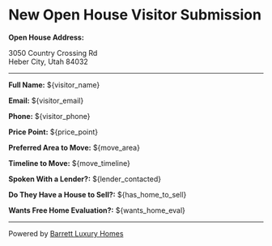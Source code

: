 <div class="container">
<h1>New Open House Visitor Submission</h1>
<p><strong>Open House Address:</strong></p>
<div class="highlight">3050 Country Crossing Rd<br>Heber City, Utah 84032</div>
<hr>
<p><strong>Full Name:</strong> ${visitor_name}</p>
<p><strong>Email:</strong> ${visitor_email}</p>
<p><strong>Phone:</strong> ${visitor_phone}</p>
<p><strong>Price Point:</strong> ${price_point}</p>
<p><strong>Preferred Area to Move:</strong> ${move_area}</p>
<p><strong>Timeline to Move:</strong> ${move_timeline}</p>
<p><strong>Spoken With a Lender?:</strong> ${lender_contacted}</p>
<p><strong>Do They Have a House to Sell?:</strong> ${has_home_to_sell}</p>
<p><strong>Wants Free Home Evaluation?:</strong> ${wants_home_eval}</p>
<hr>
<div class="footer">Powered by <a href="https://www.barrettluxuryhomes.com/">Barrett Luxury Homes</a></div>
</div>